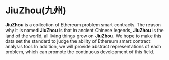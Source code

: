 # JiuZhou(九州)
**JiuZhou** is a collection of Ethereum problem smart contracts. The reason why it is named **JiuZhou** is that in ancient Chinese legends, **JiuZhou** is the land of the world, all living things grow on **JiuZhou**. We hope to make this data set the standard to judge the ability of Ethereum smart contract analysis tool. In addition, we will provide abstract representations of each problem, which can promote the continuous development of this field.
